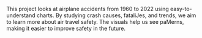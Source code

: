 This project looks at airplane accidents from 1960 to 2022 using easy-to-understand charts. By studying crash causes, fataliJes, and trends, we aim to learn more about air travel safety. The visuals help us see paMerns, making it easier to improve safety in the future.
